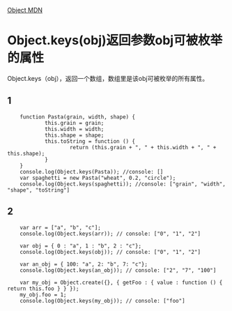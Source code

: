 [Object MDN](https://developer.mozilla.org/en-US/docs/Web/JavaScript/Reference/Global_Objects/Object)

# Object.keys(obj)返回参数obj可被枚举的属性
Object.keys（obj），返回一个数组，数组里是该obj可被枚举的所有属性。
## 1
```
	function Pasta(grain, width, shape) {
			this.grain = grain;
			this.width = width;
			this.shape = shape;
			this.toString = function () {
					return (this.grain + ", " + this.width + ", " + this.shape);
			}
	}
	console.log(Object.keys(Pasta)); //console: []
	var spaghetti = new Pasta("wheat", 0.2, "circle");
	console.log(Object.keys(spaghetti)); //console: ["grain", "width", "shape", "toString"]
```
## 2
```
    var arr = ["a", "b", "c"];
    console.log(Object.keys(arr)); // console: ["0", "1", "2"]

    var obj = { 0 : "a", 1 : "b", 2 : "c"};
    console.log(Object.keys(obj)); // console: ["0", "1", "2"]

    var an_obj = { 100: "a", 2: "b", 7: "c"};
    console.log(Object.keys(an_obj)); // console: ["2", "7", "100"]

    var my_obj = Object.create({}, { getFoo : { value : function () { return this.foo } } });
    my_obj.foo = 1;
    console.log(Object.keys(my_obj)); // console: ["foo"]
```
